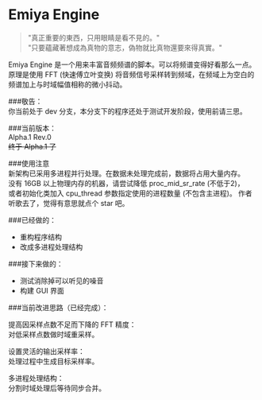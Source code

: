 # Emiya Engine 

> "真正重要的東西，只用眼睛是看不見的。"  
> "只要蘊藏著想成為真物的意志，偽物就比真物還要來得真實。"  

Emiya Engine 是一个用来丰富音频频谱的脚本。可以将频谱变得好看那么一点。  
原理是使用 FFT (快速傅立叶变换) 将音频信号采样转到频域，在频域上为空白的频谱加上与时域幅值相称的微小抖动。  

###敬告：  
你当前处于 dev 分支，本分支下的程序还处于测试开发阶段，使用前请三思。  

###当前版本：  
Alpha.1 Rev.0  
~~终于 Alpha.1 了~~  

###使用注意  
新架构已采用多进程并行处理。在数据未处理完成前，数据将占用大量内存。  
没有 16GB 以上物理内存的机器，请尝试降低 proc_mid_sr_rate (不低于2)，  
或者初始化类加入 cpu_thread 参数指定使用的进程数量 (不包含主进程)。
作者听歌去了，觉得有意思就点个 star 吧。

###已经做的：  

 - 重构程序结构  
 - 改成多进程处理结构  

###接下来做的：  

 - 测试消除掉可以听见的噪音  
 - 构建 GUI 界面  
 
###当前改进思路（已经完成）：  

提高因采样点数不足而下降的 FFT 精度：  
对低采样点数做时域重采样。  

设置灵活的输出采样率：  
处理过程中生成目标采样率。  

多进程处理结构：  
分割时域处理后等待同步合并。  